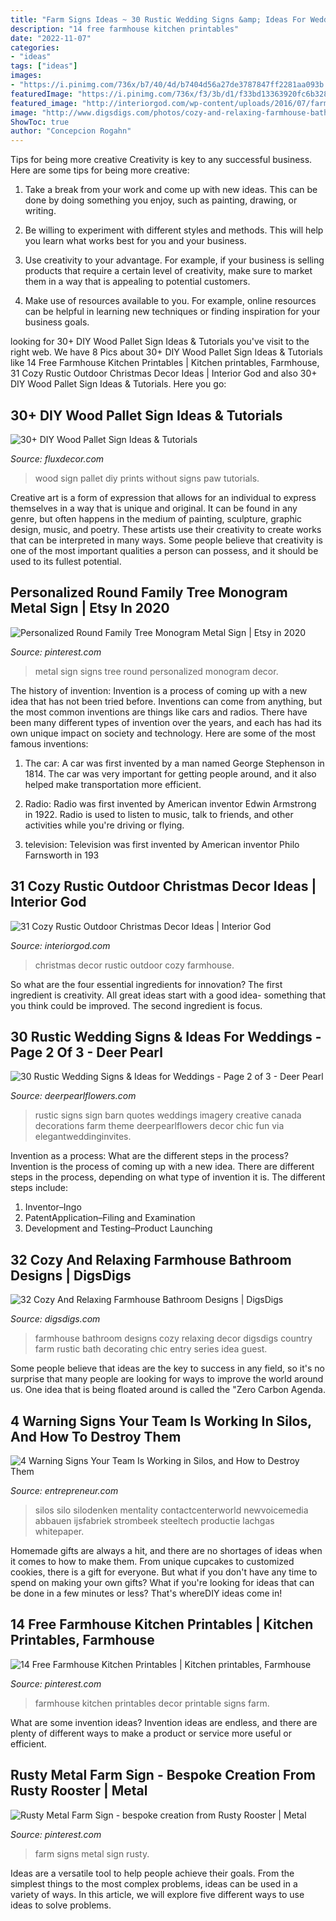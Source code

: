 ```yaml
---
title: "Farm Signs Ideas ~ 30 Rustic Wedding Signs &amp; Ideas For Weddings"
description: "14 free farmhouse kitchen printables"
date: "2022-11-07"
categories:
- "ideas"
tags: ["ideas"]
images:
- "https://i.pinimg.com/736x/b7/40/4d/b7404d56a27de3787847ff2281aa093b.jpg"
featuredImage: "https://i.pinimg.com/736x/f3/3b/d1/f33bd13363920fc6b32818a7d0560072.jpg"
featured_image: "http://interiorgod.com/wp-content/uploads/2016/07/farmhouse-christmas-decor.jpg"
image: "http://www.digsdigs.com/photos/cozy-and-relaxing-farmhouse-bathroom-designs-2.jpg"
ShowToc: true
author: "Concepcion Rogahn"
---
```



Tips for being more creative
Creativity is key to any successful business. Here are some tips for being more creative:
1. Take a break from your work and come up with new ideas. This can be done by doing something you enjoy, such as painting, drawing, or writing.

2. Be willing to experiment with different styles and methods. This will help you learn what works best for you and your business.

3. Use creativity to your advantage. For example, if your business is selling products that require a certain level of creativity, make sure to market them in a way that is appealing to potential customers.

4. Make use of resources available to you. For example, online resources can be helpful in learning new techniques or finding inspiration for your business goals.


	

		
looking for 30+ DIY Wood Pallet Sign Ideas &amp; Tutorials you've visit to the right web. We have 8 Pics about 30+ DIY Wood Pallet Sign Ideas &amp; Tutorials like 14 Free Farmhouse Kitchen Printables | Kitchen printables, Farmhouse, 31 Cozy Rustic Outdoor Christmas Decor Ideas | Interior God and also 30+ DIY Wood Pallet Sign Ideas &amp; Tutorials. Here you go:
		
    
## 30+ DIY Wood Pallet Sign Ideas &amp; Tutorials

<img loading=lazy src="https://fluxdecor.com/wp-content/uploads/2016/11/wood-pallet-signs/32-wood-pallet-signs.jpg" onerror="this.onerror=null;this.src='https://tse1.mm.bing.net/th?id=OIP.-PGIOtfK1fC6qy5Su1oE9AHaJ4&amp;pid=15.1';" alt="30+ DIY Wood Pallet Sign Ideas &amp; Tutorials">

_Source: fluxdecor.com_

>wood sign pallet diy prints without signs paw tutorials. 

	

Creative art is a form of expression that allows for an individual to express themselves in a way that is unique and original. It can be found in any genre, but often happens in the medium of painting, sculpture, graphic design, music, and poetry. These artists use their creativity to create works that can be interpreted in many ways. Some people believe that creativity is one of the most important qualities a person can possess, and it should be used to its fullest potential.

    
## Personalized Round Family Tree Monogram Metal Sign | Etsy In 2020

<img loading=lazy src="https://i.pinimg.com/736x/f3/3b/d1/f33bd13363920fc6b32818a7d0560072.jpg" onerror="this.onerror=null;this.src='https://tse1.mm.bing.net/th?id=OIP.mxtAGsrhTD3LNXjIA_KtFAHaHa&amp;pid=15.1';" alt="Personalized Round Family Tree Monogram Metal Sign | Etsy in 2020">

_Source: pinterest.com_

>metal sign signs tree round personalized monogram decor. 

	

The history of invention:
Invention is a process of coming up with a new idea that has not been tried before. Inventions can come from anything, but the most common inventions are things like cars and radios. There have been many different types of invention over the years, and each has had its own unique impact on society and technology. Here are some of the most famous inventions:
1) The car: A car was first invented by a man named George Stephenson in 1814. The car was very important for getting people around, and it also helped make transportation more efficient.

2) Radio: Radio was first invented by American inventor Edwin Armstrong in 1922. Radio is used to listen to music, talk to friends, and other activities while you're driving or flying.

3) television: Television was first invented by American inventor Philo Farnsworth in 193
    
## 31 Cozy Rustic Outdoor Christmas Decor Ideas | Interior God

<img loading=lazy src="http://interiorgod.com/wp-content/uploads/2016/07/farmhouse-christmas-decor.jpg" onerror="this.onerror=null;this.src='https://tse3.mm.bing.net/th?id=OIP.N2-nK1RyMdGroOQ9Duht-QHaLH&amp;pid=15.1';" alt="31 Cozy Rustic Outdoor Christmas Decor Ideas | Interior God">

_Source: interiorgod.com_

>christmas decor rustic outdoor cozy farmhouse. 

	

So what are the four essential ingredients for innovation? The first ingredient is creativity. All great ideas start with a good idea- something that you think could be improved. The second ingredient is focus.

    
## 30 Rustic Wedding Signs &amp; Ideas For Weddings - Page 2 Of 3 - Deer Pearl

<img loading=lazy src="https://www.deerpearlflowers.com/wp-content/uploads/2016/05/rustic-wedding-signs-family-creative-imagery.jpg" onerror="this.onerror=null;this.src='https://tse4.mm.bing.net/th?id=OIP.UYCb3Amk4YMVq6HM7J8ItwHaLH&amp;pid=15.1';" alt="30 Rustic Wedding Signs &amp; Ideas for Weddings - Page 2 of 3 - Deer Pearl">

_Source: deerpearlflowers.com_

>rustic signs sign barn quotes weddings imagery creative canada decorations farm theme deerpearlflowers decor chic fun via elegantweddinginvites. 

	

Invention as a process: What are the different steps in the process?
Invention is the process of coming up with a new idea. There are different steps in the process, depending on what type of invention it is. The different steps include: 
1. Inventor–Ingo 
2. PatentApplication–Filing and Examination 
3. Development and Testing–Product Launching 

    
## 32 Cozy And Relaxing Farmhouse Bathroom Designs | DigsDigs

<img loading=lazy src="http://www.digsdigs.com/photos/cozy-and-relaxing-farmhouse-bathroom-designs-2.jpg" onerror="this.onerror=null;this.src='https://tse4.mm.bing.net/th?id=OIP.hYjcsyZy4wZ1MtnkwJoaxAHaKW&amp;pid=15.1';" alt="32 Cozy And Relaxing Farmhouse Bathroom Designs | DigsDigs">

_Source: digsdigs.com_

>farmhouse bathroom designs cozy relaxing decor digsdigs country farm rustic bath decorating chic entry series idea guest. 

	

Some people believe that ideas are the key to success in any field, so it's no surprise that many people are looking for ways to improve the world around us. One idea that is being floated around is called the "Zero Carbon Agenda.

    
## 4 Warning Signs Your Team Is Working In Silos, And How To Destroy Them

<img loading=lazy src="https://assets.entrepreneur.com/content/3x2/1300/20150911191804-silos-farm-sky-outside.jpeg" onerror="this.onerror=null;this.src='https://tse2.mm.bing.net/th?id=OIP.hsuqD-KyXBKMg8me4IpckQHaE8&amp;pid=15.1';" alt="4 Warning Signs Your Team Is Working in Silos, and How to Destroy Them">

_Source: entrepreneur.com_

>silos silo silodenken mentality contactcenterworld newvoicemedia abbauen ijsfabriek strombeek steeltech productie lachgas whitepaper. 

	

Homemade gifts are always a hit, and there are no shortages of ideas when it comes to how to make them. From unique cupcakes to customized cookies, there is a gift for everyone. But what if you don't have any time to spend on making your own gifts? What if you're looking for ideas that can be done in a few minutes or less? That's whereDIY ideas come in!

    
## 14 Free Farmhouse Kitchen Printables | Kitchen Printables, Farmhouse

<img loading=lazy src="https://i.pinimg.com/736x/b7/40/4d/b7404d56a27de3787847ff2281aa093b.jpg" onerror="this.onerror=null;this.src='https://tse1.mm.bing.net/th?id=OIP.VjtQ5_OsgZ4DqsCDMjV07QHaLG&amp;pid=15.1';" alt="14 Free Farmhouse Kitchen Printables | Kitchen printables, Farmhouse">

_Source: pinterest.com_

>farmhouse kitchen printables decor printable signs farm. 

	

What are some invention ideas?
Invention ideas are endless, and there are plenty of different ways to make a product or service more useful or efficient.

    
## Rusty Metal Farm Sign - Bespoke Creation From Rusty Rooster | Metal

<img loading=lazy src="https://i.pinimg.com/736x/88/5e/05/885e0587b20f5561abb8835f5fee09b1--farm-signs-rusty-metal.jpg" onerror="this.onerror=null;this.src='https://tse2.mm.bing.net/th?id=OIP.F4DxDB8AjJXn_veasObvIwHaNK&amp;pid=15.1';" alt="Rusty Metal Farm Sign - bespoke creation from Rusty Rooster | Metal">

_Source: pinterest.com_

>farm signs metal sign rusty. 

	

Ideas are a versatile tool to help people achieve their goals. From the simplest things to the most complex problems, ideas can be used in a variety of ways. In this article, we will explore five different ways to use ideas to solve problems.


